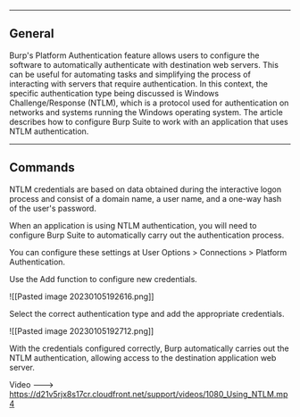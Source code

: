 --- ---
<h2>General</h2>
Burp's Platform Authentication feature allows users to configure the software to automatically authenticate with destination web servers. This can be useful for automating tasks and simplifying the process of interacting with servers that require authentication. In this context, the specific authentication type being discussed is Windows Challenge/Response (NTLM), which is a protocol used for authentication on networks and systems running the Windows operating system. The article describes how to configure Burp Suite to work with an application that uses NTLM authentication.

---
<h2>Commands</h2>
NTLM credentials are based on data obtained during the interactive logon process and consist of a domain name, a user name, and a one-way hash of the user's password.

When an application is using NTLM authentication, you will need to configure Burp Suite to automatically carry out the authentication process.

You can configure these settings at User Options > Connections > Platform Authentication.

Use the Add function to configure new credentials.

![[Pasted image 20230105192616.png]]

Select the correct authentication type and add the appropriate credentials.

![[Pasted image 20230105192712.png]]

With the credentials configured correctly, Burp automatically carries out the NTLM authentication, allowing access to the destination application web server.

Video ---> https://d21v5rjx8s17cr.cloudfront.net/support/videos/1080_Using_NTLM.mp4